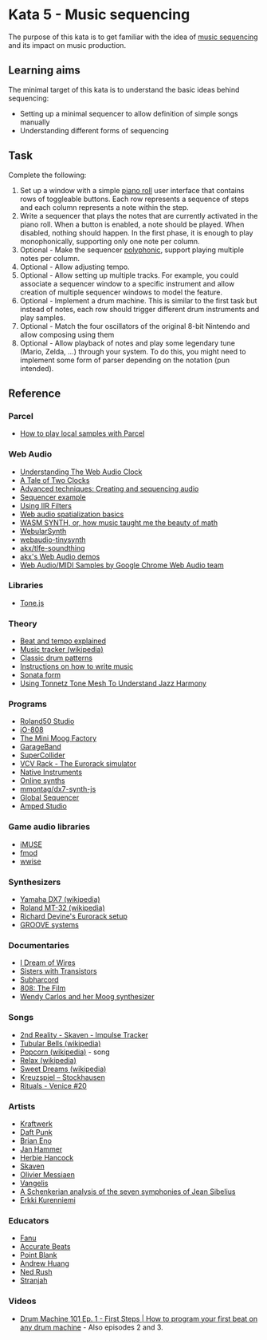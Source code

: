 # Kata 5 - Music sequencing

The purpose of this kata is to get familiar with the idea of [music sequencing](https://en.wikipedia.org/wiki/Music_sequencer) and its impact on music production.

## Learning aims

The minimal target of this kata is to understand the basic ideas behind sequencing:

* Setting up a minimal sequencer to allow definition of simple songs manually
* Understanding different forms of sequencing

## Task

Complete the following:

1. Set up a window with a simple [piano roll](https://en.wikipedia.org/wiki/Piano_roll) user interface that contains rows of toggleable buttons. Each row represents a sequence of steps and each column represents a note within the step.
2. Write a sequencer that plays the notes that are currently activated in the piano roll. When a button is enabled, a note should be played. When disabled, nothing should happen. In the first phase, it is enough to play monophonically, supporting only one note per column.
3. Optional - Make the sequencer [polyphonic](https://en.wikipedia.org/wiki/Polyphony), support playing multiple notes per column.
4. Optional - Allow adjusting tempo.
5. Optional - Allow setting up multiple tracks. For example, you could associate a sequencer window to a specific instrument and allow creation of multiple sequencer windows to model the feature.
6. Optional - Implement a drum machine. This is similar to the first task but instead of notes, each row should trigger different drum instruments and play samples.
7. Optional - Match the four oscillators of the original 8-bit Nintendo and allow composing using them
8. Optional - Allow playback of notes and play some legendary tune (Mario, Zelda, ...) through your system. To do this, you might need to implement some form of parser depending on the notation (pun intended).

## Reference

### Parcel

* [How to play local samples with Parcel](https://github.com/parcel-bundler/parcel/issues/1911)

### Web Audio

* [Understanding The Web Audio Clock](https://sonoport.github.io/web-audio-clock.html)
* [A Tale of Two Clocks](https://web.dev/audio-scheduling/)
* [Advanced techniques: Creating and sequencing audio](https://developer.mozilla.org/en-US/docs/Web/API/Web_Audio_API/Advanced_techniques)
* [Sequencer example](https://jonoliver.codes/sequencer/)
* [Using IIR Filters](https://developer.mozilla.org/en-US/docs/Web/API/Web_Audio_API/Using_IIR_filters)
* [Web audio spatialization basics](https://developer.mozilla.org/en-US/docs/Web/API/Web_Audio_API/Web_audio_spatialization_basics)
* [WASM SYNTH, or, how music taught me the beauty of math](https://proofinprogress.com/posts/2020-02-19/wasm-synth.html)
* [WebularSynth](https://github.com/cantastage/webular-synth)
* [webaudio-tinysynth](https://g200kg.github.io/webaudio-tinysynth/)
* [akx/tlfe-soundthing](https://github.com/akx/tlfe-soundthing)
* [akx's Web Audio demos](https://akx.github.io/)
* [Web Audio/MIDI Samples by Google Chrome Web Audio team](https://googlechromelabs.github.io/web-audio-samples/)

### Libraries

* [Tone.js](https://tonejs.github.io/)

### Theory

* [Beat and tempo explained](https://learningmusic.ableton.com/make-beats/beat-and-tempo.html)
* [Music tracker (wikipedia)](https://en.wikipedia.org/wiki/Music_tracker)
* [Classic drum patterns](https://docs.google.com/spreadsheets/d/19_3BxUMy3uy1Gb0V8Wc-TcG7q16Amfn6e8QVw4-HuD0/edit#gid=0)
* [Instructions on how to write music](https://medium.com/@danielmckemie/instructions-on-how-to-write-music-piece-1-3cb01bda3428)
* [Sonata form](https://en.wikipedia.org/wiki/Sonata_form)
* [Using Tonnetz Tone Mesh To Understand Jazz Harmony](https://jazz-library.com/articles/tonnetz/)

### Programs

* [Roland50 Studio](https://roland50.studio/)
* [iO-808](https://io808.com/)
* [The Mini Moog Factory](https://www.moogmusic.com/news/celebrate-our-70th-anniversary-and-bobs-birthday-new-virtual-experience)
* [GarageBand](https://www.apple.com/mac/garageband/)
* [SuperCollider](https://supercollider.github.io/)
* [VCV Rack - The Eurorack simulator](https://vcvrack.com/)
* [Native Instruments](https://en.wikipedia.org/wiki/Native_Instruments)
* [Online synths](https://synth.playtronica.com/)
* [mmontag/dx7-synth-js](https://github.com/mmontag/dx7-synth-js)
* [Global Sequencer](https://globalsequencer.com/)
* [Amped Studio](https://ampedstudio.com/)

### Game audio libraries

* [iMUSE](https://en.wikipedia.org/wiki/IMUSE)
* [fmod](https://www.fmod.com/)
* [wwise](https://en.wikipedia.org/wiki/Audiokinetic_Wwise)

### Synthesizers

* [Yamaha DX7 (wikipedia)](https://en.wikipedia.org/wiki/Yamaha_DX7)
* [Roland MT-32 (wikipedia)](https://en.wikipedia.org/wiki/Roland_MT-32)
* [Richard Devine's Eurorack setup](https://www.instagram.com/p/Csyz7vsASlV/)
* [GROOVE systems](https://120years.net/category/name/max-matthews/)

### Documentaries

* [I Dream of Wires](https://www.imdb.com/title/tt3636334/)
* [Sisters with Transistors](https://www.imdb.com/title/tt6744250/)
* [Subharcord](https://www.imdb.com/title/tt19244906/)
* [808: The Film](https://en.wikipedia.org/wiki/808_(film))
* [Wendy Carlos and her Moog synthesizer](https://www.youtube.com/watch?v=UsW2EDGbDqg)

### Songs

* [2nd Reality - Skaven - Impulse Tracker](https://www.youtube.com/watch?v=cpNGBzd2SLE)
* [Tubular Bells (wikipedia)](https://en.m.wikipedia.org/wiki/Tubular_Bells)
* [Popcorn (wikipedia)](https://en.m.wikipedia.org/wiki/Popcorn_(instrumental)) - song
* [Relax (wikipedia)](https://en.wikipedia.org/wiki/Relax_(song))
* [Sweet Dreams (wikipedia)](https://en.wikipedia.org/wiki/Sweet_Dreams_(Are_Made_of_This))
* [Kreuzspiel – Stockhausen](https://www.youtube.com/watch?v=tImv2Oxls58)
* [Rituals - Venice #20](https://www.artblocks.io/collections/presents/projects/0xa7d8d9ef8d8ce8992df33d8b8cf4aebabd5bd270/172/tokens/172000020)

### Artists

* [Kraftwerk](https://en.m.wikipedia.org/wiki/Kraftwerk)
* [Daft Punk](https://en.wikipedia.org/wiki/Daft_Punk)
* [Brian Eno](https://en.m.wikipedia.org/wiki/Brian_Eno)
* [Jan Hammer](https://en.m.wikipedia.org/wiki/Jan_Hammer)
* [Herbie Hancock](https://en.m.wikipedia.org/wiki/Herbie_Hancock)
* [Skaven](https://www.mikseri.net/artists/skaven.33783.php?displ_lang=en)
* [Olivier Messiaen](https://en.wikipedia.org/wiki/Olivier_Messiaen)
* [Vangelis](https://en.wikipedia.org/wiki/Vangelis)
* [A Schenkerian analysis of the seven symphonies of Jean Sibelius](https://research.bangor.ac.uk/portal/en/theses/a-schenkerian-analysis-of-the-seven-symphonies-of-jean-sibelius(70219516-79a3-47a5-a85b-426a47fda4ee).html)
* [Erkki Kurenniemi](https://120years.net/wordpress/dimi-helsinki-electronic-music-studioerkki-kurenniemifinland1961-2/)

### Educators

* [Fanu](https://www.youtube.com/@fanusamurai)
* [Accurate Beats](https://www.youtube.com/@AccurateBeats)
* [Point Blank](https://www.youtube.com/channel/UCIWNozFjO8yVdJFsGKVmPgg)
* [Andrew Huang](https://www.youtube.com/@andrewhuang)
* [Ned Rush](https://www.youtube.com/channel/UCIbbeIvZgBiXikUJaYWXTcQ)
* [Stranjah](https://www.youtube.com/@STRANJAH)

### Videos

* [Drum Machine 101 Ep. 1 - First Steps | How to program your first beat on any drum machine](https://www.youtube.com/watch?v=eq_DGafM-4s) - Also episodes 2 and 3.
